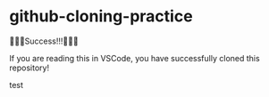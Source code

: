 # github-cloning-practice

🎉🎉🎉Success!!!🎉🎉🎉

If you are reading this in VSCode, you have successfully cloned this repository!

test
